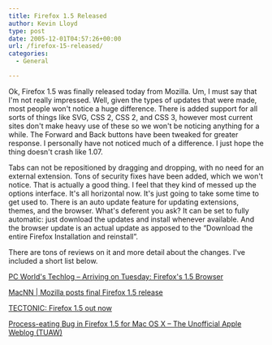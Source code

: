 ```yaml
---
title: Firefox 1.5 Released
author: Kevin Lloyd
type: post
date: 2005-12-01T04:57:26+00:00
url: /firefox-15-released/
categories:
  - General

---
```

Ok, Firefox 1.5 was finally released today from Mozilla. Um, I must say that I'm not really impressed. Well, given the types of updates that were made, most people won't notice a huge difference. There is added support for all sorts of things like SVG, CSS 2, CSS 2, and CSS 3, however most current sites don't make heavy use of these so we won't be noticing anything for a while. The Forward and Back buttons have been tweaked for greater response. I personally have not noticed much of a difference. I just hope the thing doesn't crash like 1.07.

Tabs can not be repositioned by dragging and dropping, with no need for an external extension. Tons of security fixes have been added, which we won't notice. That is actually a good thing. I feel that they kind of messed up the options interface. It's all horizontal now. It's just going to take some time to get used to. There is an auto update feature for updating extensions, themes, and the browser. What's deferent you ask? It can be set to fully automatic: just download the updates and install whenever available. And the browser update is an actual update as apposed to the &#8220;Download the entire Firefox Installation and reinstall&#8221;.

There are tons of reviews on it and more detail about the changes. I've included a short list below.

[PC World's Techlog &#8211; Arriving on Tuesday: Firefox's 1.5 Browser][1]

[MacNN | Mozilla posts final Firefox 1.5 release][2]

[TECTONIC: Firefox 1.5 out now][3]

[Process-eating Bug in Firefox 1.5 for Mac OS X &#8211; The Unofficial Apple Weblog (TUAW)][4]

 [1]: http://blogs.pcworld.com/techlog/archives/001109.html
 [2]: http://www.macnn.com/articles/05/11/30/firefox.1.5.released/
 [3]: http://www.tectonic.co.za/view.php?id=741
 [4]: http://www.tuaw.com/2005/11/30/process-eating-bug-in-firefox-1-5-for-mac-os-x/
